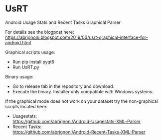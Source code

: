 # UsRT
Android Usage Stats and Recent Tasks Graphical Parser  

For details see the blogpost here:
https://abrignoni.blogspot.com/2019/03/usrt-graphical-interface-for-android.html

Graphical scripts usage:  
* Run pip install pyqt5
* Run UsRT.py

Binary usage:
* Go to release tab in the repository and download.
* Execute the binary. Installer only compatible with Windows systems.

If the graphical mode does not work on your dataset try the non-graphical scripts located here:  
* Usagestats:  
https://github.com/abrignoni/Android-Usagestats-XML-Parser  
* Recent Tasks:  
https://github.com/abrignoni/Android-Recent-Tasks-XML-Parser  

